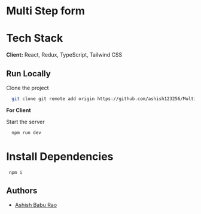
# Multi Step form



# Tech Stack

**Client:** React, Redux, TypeScript, Tailwind CSS


## Run Locally

Clone the project

```bash
  git clone git remote add origin https://github.com/ashish123256/Multi-step-form.git

```

**For Client**

Start the server

```bash
  npm run dev
```



# Install Dependencies

 ` npm i`



## Authors

- [Ashish Babu Rao](https://github.com/ashish123256)


